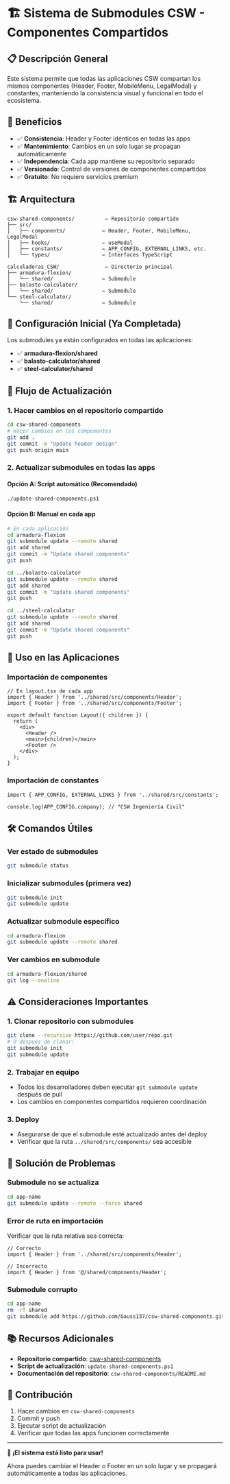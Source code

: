 # 🏗️ Sistema de Submodules CSW - Componentes Compartidos

## 📋 **Descripción General**

Este sistema permite que todas las aplicaciones CSW compartan los mismos componentes (Header, Footer, MobileMenu, LegalModal) y constantes, manteniendo la consistencia visual y funcional en todo el ecosistema.

## 🎯 **Beneficios**

- ✅ **Consistencia**: Header y Footer idénticos en todas las apps
- ✅ **Mantenimiento**: Cambios en un solo lugar se propagan automáticamente
- ✅ **Independencia**: Cada app mantiene su repositorio separado
- ✅ **Versionado**: Control de versiones de componentes compartidos
- ✅ **Gratuito**: No requiere servicios premium

## 🏗️ **Arquitectura**

```
csw-shared-components/          ← Repositorio compartido
├── src/
│   ├── components/            ← Header, Footer, MobileMenu, LegalModal
│   ├── hooks/                 ← useModal
│   ├── constants/             ← APP_CONFIG, EXTERNAL_LINKS, etc.
│   └── types/                 ← Interfaces TypeScript

calculadoras_CSW/               ← Directorio principal
├── armadura-flexion/
│   └── shared/                ← Submodule
├── balasto-calculator/
│   └── shared/                ← Submodule
└── steel-calculator/
    └── shared/                ← Submodule
```

## 🚀 **Configuración Inicial (Ya Completada)**

Los submodules ya están configurados en todas las aplicaciones:

- ✅ **armadura-flexion/shared**
- ✅ **balasto-calculator/shared**  
- ✅ **steel-calculator/shared**

## 🔄 **Flujo de Actualización**

### **1. Hacer cambios en el repositorio compartido**

```bash
cd csw-shared-components
# Hacer cambios en los componentes
git add .
git commit -m "Update header design"
git push origin main
```

### **2. Actualizar submodules en todas las apps**

#### **Opción A: Script automático (Recomendado)**
```bash
./update-shared-components.ps1
```

#### **Opción B: Manual en cada app**
```bash
# En cada aplicación
cd armadura-flexion
git submodule update --remote shared
git add shared
git commit -m "Update shared components"
git push

cd ../balasto-calculator
git submodule update --remote shared
git add shared
git commit -m "Update shared components"
git push

cd ../steel-calculator
git submodule update --remote shared
git add shared
git commit -m "Update shared components"
git push
```

## 📱 **Uso en las Aplicaciones**

### **Importación de componentes**

```tsx
// En layout.tsx de cada app
import { Header } from '../shared/src/components/Header';
import { Footer } from '../shared/src/components/Footer';

export default function Layout({ children }) {
  return (
    <div>
      <Header />
      <main>{children}</main>
      <Footer />
    </div>
  );
}
```

### **Importación de constantes**

```tsx
import { APP_CONFIG, EXTERNAL_LINKS } from '../shared/src/constants';

console.log(APP_CONFIG.company); // "CSW Ingeniería Civil"
```

## 🛠️ **Comandos Útiles**

### **Ver estado de submodules**
```bash
git submodule status
```

### **Inicializar submodules (primera vez)**
```bash
git submodule init
git submodule update
```

### **Actualizar submodule específico**
```bash
cd armadura-flexion
git submodule update --remote shared
```

### **Ver cambios en submodule**
```bash
cd armadura-flexion/shared
git log --oneline
```

## ⚠️ **Consideraciones Importantes**

### **1. Clonar repositorio con submodules**
```bash
git clone --recursive https://github.com/user/repo.git
# O después de clonar:
git submodule init
git submodule update
```

### **2. Trabajar en equipo**
- Todos los desarrolladores deben ejecutar `git submodule update` después de pull
- Los cambios en componentes compartidos requieren coordinación

### **3. Deploy**
- Asegurarse de que el submodule esté actualizado antes del deploy
- Verificar que la ruta `../shared/src/components/` sea accesible

## 🔧 **Solución de Problemas**

### **Submodule no se actualiza**
```bash
cd app-name
git submodule update --remote --force shared
```

### **Error de ruta en importación**
Verificar que la ruta relativa sea correcta:
```tsx
// Correcto
import { Header } from '../shared/src/components/Header';

// Incorrecto
import { Header } from '@/shared/components/Header';
```

### **Submodule corrupto**
```bash
cd app-name
rm -rf shared
git submodule add https://github.com/Gauss137/csw-shared-components.git shared
```

## 📚 **Recursos Adicionales**

- **Repositorio compartido**: [csw-shared-components](https://github.com/Gauss137/csw-shared-components)
- **Script de actualización**: `update-shared-components.ps1`
- **Documentación del repositorio**: `csw-shared-components/README.md`

## 🤝 **Contribución**

1. Hacer cambios en `csw-shared-components`
2. Commit y push
3. Ejecutar script de actualización
4. Verificar que todas las apps funcionen correctamente

---

**🎉 ¡El sistema está listo para usar!**

Ahora puedes cambiar el Header o Footer en un solo lugar y se propagará automáticamente a todas las aplicaciones.

